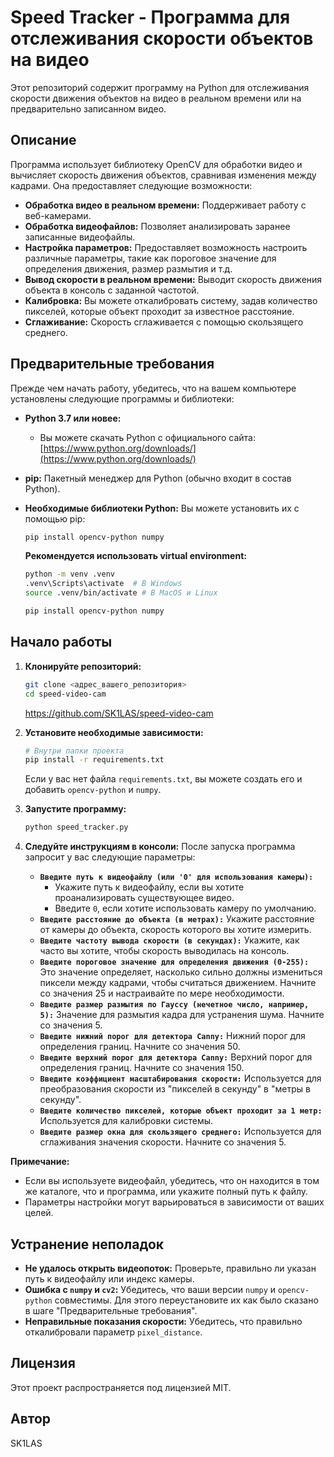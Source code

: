 # Speed Tracker - Программа для отслеживания скорости объектов на видео

Этот репозиторий содержит программу на Python для отслеживания скорости движения объектов на видео в реальном времени или на предварительно записанном видео.

## Описание

Программа использует библиотеку OpenCV для обработки видео и вычисляет скорость движения объектов, сравнивая изменения между кадрами. Она предоставляет следующие возможности:

*   **Обработка видео в реальном времени:** Поддерживает работу с веб-камерами.
*   **Обработка видеофайлов:** Позволяет анализировать заранее записанные видеофайлы.
*   **Настройка параметров:** Предоставляет возможность настроить различные параметры, такие как пороговое значение для определения движения, размер размытия и т.д.
*   **Вывод скорости в реальном времени:** Выводит скорость движения объекта в консоль с заданной частотой.
*   **Калибровка:** Вы можете откалибровать систему, задав количество пикселей, которые объект проходит за известное расстояние.
*   **Сглаживание:** Скорость сглаживается с помощью скользящего среднего.

## Предварительные требования

Прежде чем начать работу, убедитесь, что на вашем компьютере установлены следующие программы и библиотеки:

*   **Python 3.7 или новее:**
    *   Вы можете скачать Python с официального сайта: [https://www.python.org/downloads/](https://www.python.org/downloads/)
*   **pip:** Пакетный менеджер для Python (обычно входит в состав Python).
*   **Необходимые библиотеки Python:** Вы можете установить их с помощью pip:

    ```bash
    pip install opencv-python numpy
    ```

    **Рекомендуется использовать virtual environment:**

    ```bash
    python -m venv .venv
    .venv\Scripts\activate  # В Windows
    source .venv/bin/activate # В MacOS и Linux

    pip install opencv-python numpy
    ```

## Начало работы

1.  **Клонируйте репозиторий:**

    ```bash
    git clone <адрес_вашего_репозитория>
    cd speed-video-cam
    ```
    
    https://github.com/SK1LAS/speed-video-cam

2.  **Установите необходимые зависимости:**

    ```bash
    # Внутри папки проекта
    pip install -r requirements.txt
    ```
    Если у вас нет файла `requirements.txt`, вы можете создать его и добавить `opencv-python` и `numpy`.
3. **Запустите программу:**

    ```bash
    python speed_tracker.py
    ```

4.  **Следуйте инструкциям в консоли:**
   После запуска программа запросит у вас следующие параметры:

    *   **`Введите путь к видеофайлу (или '0' для использования камеры):`**
         * Укажите путь к видеофайлу, если вы хотите проанализировать существующее видео.
         * Введите `0`, если хотите использовать камеру по умолчанию.
    *   **`Введите расстояние до объекта (в метрах):`** Укажите расстояние от камеры до объекта, скорость которого вы хотите измерить.
    *   **`Введите частоту вывода скорости (в секундах):`** Укажите, как часто вы хотите, чтобы скорость выводилась на консоль.
    *   **`Введите пороговое значение для определения движения (0-255):`** Это значение определяет, насколько сильно должны измениться пиксели между кадрами, чтобы считаться движением. Начните со значения 25 и настраивайте по мере необходимости.
    *   **`Введите размер размытия по Гауссу (нечетное число, например, 5):`** Значение для размытия кадра для устранения шума. Начните со значения 5.
    *   **`Введите нижний порог для детектора Canny:`**  Нижний порог для определения границ. Начните со значения 50.
    *   **`Введите верхний порог для детектора Canny:`** Верхний порог для определения границ. Начните со значения 150.
    *   **`Введите коэффициент масштабирования скорости:`**  Используется для преобразования скорости из "пикселей в секунду" в "метры в секунду".
    *  **`Введите количество пикселей, которые объект проходит за 1 метр:`** Используется для калибровки системы.
    *  **`Введите размер окна для скользящего среднего:`**  Используется для сглаживания значения скорости. Начните со значения 5.

**Примечание:**
* Если вы используете видеофайл, убедитесь, что он находится в том же каталоге, что и программа, или укажите полный путь к файлу.
*   Параметры настройки могут варьироваться в зависимости от ваших целей.

## Устранение неполадок

*   **Не удалось открыть видеопоток:** Проверьте, правильно ли указан путь к видеофайлу или индекс камеры.
*   **Ошибка с `numpy` и `cv2`:** Убедитесь, что ваши версии `numpy` и `opencv-python` совместимы. Для этого переустановите их как было сказано в шаге "Предварительные требования".
*   **Неправильные показания скорости:** Убедитесь, что правильно откалибровали параметр `pixel_distance`.

## Лицензия

Этот проект распространяется под лицензией MIT.

## Автор

SK1LAS